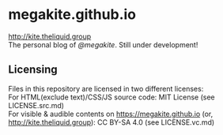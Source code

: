 # megakite.github.io
http://kite.theliquid.group  
The personal blog of *@megakite*.
Still under development!

## Licensing
Files in this repository are licensed in two different licenses:  
    For HTML(exclude text)/CSS/JS source code: MIT License (see LICENSE.src.md)  
    For visible & audible contents on https://megakite.github.io (or, http://kite.theliquid.group): CC BY-SA 4.0 (see LICENSE.vc.md)  
